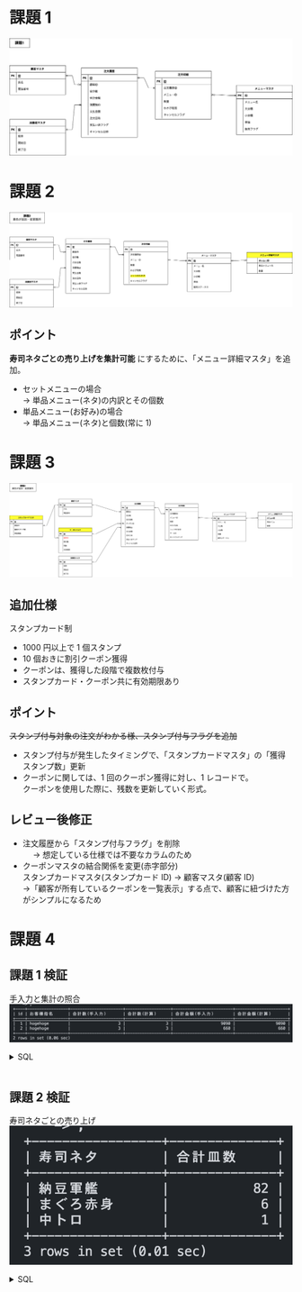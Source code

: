 # 課題 1

![](./images/issue1.png)

# 課題 2

![](./images/issue2.png)

## ポイント

**寿司ネタごとの売り上げを集計可能** にするために、「メニュー詳細マスタ」を追加。

- セットメニューの場合  
  → 単品メニュー(ネタ)の内訳とその個数
- 単品メニュー(お好み)の場合  
  → 単品メニュー(ネタ)と個数(常に 1)

# 課題 3

![](./images/issue3_修正後.png)

## 追加仕様

スタンプカード制

- 1000 円以上で 1 個スタンプ
- 10 個おきに割引クーポン獲得
- クーポンは、獲得した段階で複数枚付与
- スタンプカード・クーポン共に有効期限あり

## ポイント

~~スタンプ付与対象の注文がわかる様、スタンプ付与フラグを追加~~

- スタンプ付与が発生したタイミングで、「スタンプカードマスタ」の「獲得スタンプ数」更新
- クーポンに関しては、1 回のクーポン獲得に対し、1 レコードで。  
  クーポンを使用した際に、残数を更新していく形式。

## レビュー後修正

- 注文履歴から「スタンプ付与フラグ」を削除  
  　 → 想定している仕様では不要なカラムのため
- クーポンマスタの結合関係を変更(赤字部分)  
  スタンプカードマスタ(スタンプカード ID) → 顧客マスタ(顧客 ID)  
  →「顧客が所有しているクーポンを一覧表示」する点で、顧客に紐づけた方がシンプルになるため

# 課題 4

## 課題 1 検証

手入力と集計の照合  
![](./images/issue4_verified_issue1.png)

<details><summary>SQL</summary>

```sql
-- 注文テーブル
CREATE TABLE orders (
  id INT NOT NULL PRIMARY KEY AUTO_INCREMENT
  ,customer_id INT
  ,total_count INT
  ,total_amount INT
  ,tax_id INT
  ,payment INT
  ,finish_payment_flag INT
);

INSERT INTO orders values
(1, 1, 3, 9090, 1, 9999, 1)
,(2, 1, 3,660, 1, 726, 2)
;

/* ==============================================*/

-- 注文詳細テーブル
CREATE TABLE order_details (
  id INT NOT NULL PRIMARY KEY AUTO_INCREMENT
  ,order_id INT
  ,menu_id INT
  ,count_dishes INT
);

INSERT INTO order_details values
(1, 1, 6, 1)
,(2, 1, 1, 2)
,(3, 2, 3, 2)
,(4, 2, 5, 1)
;


/* ==============================================*/

-- 顧客マスタ
CREATE TABLE customer (
  id INT NOT NULL PRIMARY KEY AUTO_INCREMENT
  ,name VARCHAR(16)
  -- ,phone_number VARCHAR(13)
  -- 余裕を持って20に変更
  ,phone_number VARCHAR(20)
);

INSERT INTO customer value
(1, 'hogehoge', 'xxx-xxxx-xxxx')
;



/* ==============================================*/

-- 税率マスタ
CREATE TABLE tax (
  id INT NOT NULL PRIMARY KEY AUTO_INCREMENT
  -- ,rate FLOAT
  -- 丸め誤差回避のため、decimalで定義
  ,rate DECIMAL
  ,start_date_jst DATE
  ,end_date_jst DATE
);

INSERT INTO tax value
(1, 0.1, null, null);


/* ==============================================*/

--メニューマスタ
CREATE TABLE menu (
  id INT NOT NULL PRIMARY KEY AUTO_INCREMENT
  ,name VARCHAR(256)
  ,major_div VARCHAR(256)
  ,miner_div VARCHAR(256)
  ,cost INT
);


INSERT INTO menu values
(1, 'まぐろ赤身', 'お好み寿司', '220円（税別）', 220)
,(2, '玉子', 'お好み寿司', '100円（税別）', 100)
,(3, '納豆軍艦', 'お好み寿司', '100円（税別）',100)
,(4, 'ゆでげそ', 'お好み寿司', '150円（税別）',150)
,(5, '中トロ', 'お好み寿司', '460円（税別）',460)
,(6, 'はな', 'セットメニュー', '盛り込み', 8650)
;


/* ==============================================*/

-- 課題1 検証
WITH tmp AS (
  SELECT
    orders.id
    ,customer.name
    ,orders.total_count
    ,orders.total_amount
  FROM orders
  INNER JOIN customer
  ON orders.customer_id = customer.id
  -- 不要な結合
  -- INNER JOIN tax
  -- ON orders.tax_id = tax.id
)
SELECT
  tmp.id
  ,tmp.name AS 'お客様指名'
  ,tmp.total_count AS '合計数(手入力)'
  ,SUM(count_dishes) AS '合計数(計算)'
  ,tmp.total_amount AS '合計金額(手入力)'
  ,SUM(menu.cost * count_dishes) AS '合計金額(計算)'
FROM order_details od
INNER JOIN menu
ON od.menu_id = menu.id
INNER JOIN tmp
ON od.order_id = tmp.id
GROUP BY tmp.id
;
```

</details>
<br>

## 課題 2 検証

寿司ネタごとの売り上げ  
![](./images/issue4_verified_issue2.png)

<details><summary>SQL</summary>

```sql
-- 注文テーブル
CREATE TABLE orders (
  id INT NOT NULL PRIMARY KEY AUTO_INCREMENT
  ,customer_id INT
  ,total_count INT
  ,total_amount INT
  ,tax_id INT
  ,payment INT
  ,finish_payment_flag INT
);

INSERT INTO orders values
(1, 1, 3, 9090, 1, 9999, 1)
,(2, 1, 3,660, 1, 726, 2)
;

/* ==============================================*/

-- 注文詳細テーブル
CREATE TABLE order_details (
  id INT NOT NULL PRIMARY KEY AUTO_INCREMENT
  ,order_id INT
  ,menu_id INT
  ,count_dishes INT
);

INSERT INTO order_details values
(1, 1, 6, 1)
,(2, 1, 1, 2)
,(3, 2, 3, 2)
,(4, 2, 5, 1)
;


/* ==============================================*/

-- 顧客マスタ
CREATE TABLE customer (
  id INT NOT NULL PRIMARY KEY AUTO_INCREMENT
  ,name VARCHAR(16)
  -- ,phone_number VARCHAR(13)
  -- 余裕を持って20に変更
  ,phone_number VARCHAR(20)
);

INSERT INTO customer value
(1, 'hogehoge', 'xxx-xxxx-xxxx')
;



/* ==============================================*/

-- 税率マスタ
CREATE TABLE tax (
  id INT NOT NULL PRIMARY KEY AUTO_INCREMENT
  -- ,rate FLOAT
  -- 丸め誤差回避のため、decimalで定義
  ,rate DECIMAL
  ,start_date_jst DATE
  ,end_date_jst DATE
);

INSERT INTO tax value
(1, 0.1, null, null);


/* ==============================================*/

--メニューマスタ
CREATE TABLE menu (
  id INT NOT NULL PRIMARY KEY AUTO_INCREMENT
  ,name VARCHAR(256)
  ,major_div VARCHAR(256)
  ,miner_div VARCHAR(256)
  ,cost INT
);


INSERT INTO menu values
(1, 'まぐろ赤身', 'お好み寿司', '220円（税別）', 220)
,(2, '玉子', 'お好み寿司', '100円（税別）', 100)
,(3, '納豆軍艦', 'お好み寿司', '100円（税別）',100)
,(4, 'ゆでげそ', 'お好み寿司', '150円（税別）',150)
,(5, '中トロ', 'お好み寿司', '460円（税別）',460)
,(6, 'はな', 'セットメニュー', '盛り込み', 8650)
;

/* ==============================================*/

--セットメニュー詳細マスタ
CREATE TABLE menu_detail (
  menu_id INT NOT NULL
  ,single_menu_name VARCHAR(256)
  ,count INT
);


INSERT INTO menu_detail values
(1, 'まぐろ赤身', 1)
,(2, '玉子', 1)
,(3, '納豆軍艦', 1)
,(4, 'ゆでげそ', 1)
,(5, '中トロ', 1)
,(6, '納豆軍艦', 80)
,(6, 'まぐろ赤身', 4)
;


/* ==============================================*/

-- 課題2 検証
-- 売れている寿司ネタ
WITH ods AS (
  SELECT
    od.menu_id
    ,menu.name
    ,od.count_dishes
  FROM order_details od
  INNER JOIN menu
  ON od.menu_id = menu.id
)
SELECT
  md.single_menu_name '寿司ネタ'
  ,sum(ods.count_dishes * md.count) '合計皿数'
FROM ods
LEFT JOIN menu_detail md
ON ods.menu_id = md.menu_id
GROUP BY md.single_menu_name
ORDER BY sum(ods.count_dishes * md.count) desc
;
```

</details>
